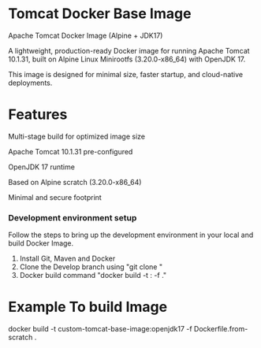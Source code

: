 # Tomcat Docker Base Image
Apache Tomcat Docker Image (Alpine + JDK17)

A lightweight, production-ready Docker image for running Apache Tomcat 10.1.31, built on Alpine Linux Minirootfs (3.20.0-x86_64) with OpenJDK 17.

This image is designed for minimal size, faster startup, and cloud-native deployments.

# Features

Multi-stage build for optimized image size

Apache Tomcat 10.1.31 pre-configured

OpenJDK 17 runtime

Based on Alpine scratch (3.20.0-x86_64)

Minimal and secure footprint

### Development environment setup

Follow the steps to bring up the development environment in your local and build Docker Image.

1) Install Git, Maven and Docker</br>
2) Clone the Develop branch using "git clone <this-repo>" </br>
3) Docker build command "docker build -t <image-name>:<version> -f <Docker-file-name> ."</br>


# Example To build Image
docker build -t custom-tomcat-base-image:openjdk17 -f Dockerfile.from-scratch .
